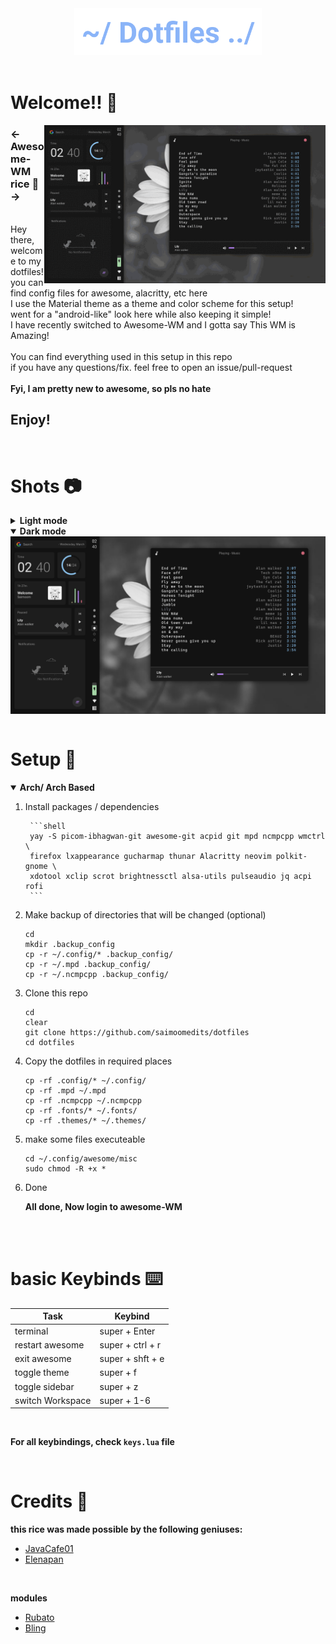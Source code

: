 <div align="center">
    <img src="assets/Header.png" width=300>
</div>


<br>

    

# Welcome!! 👋

<div align="right">
    <img src="assets/preview.gif" width=450 align="right">
</div>

<p>
    <h3><b><- Awesome-WM rice 🍚 -></b></h3><br>
    Hey there, welcome to my dotfiles! you can find config files for awesome, alacritty, etc here<br>
    I use the Material theme as a theme and color scheme for this setup!<br>
    went for a "android-like" look here while also keeping it simple!<br>
    I have recently switched to Awesome-WM and I gotta say This WM is Amazing!<br>
    <br>
    You can find everything used in this setup in this repo<br>
    if you have any questions/fix. feel free to open an issue/pull-request<br>
     <br>
        <b>Fyi, I am pretty new to awesome, so pls no hate</b>
    <br>
    <h2><b>Enjoy!</b></h2>
        
    
</p>

<br>


# Shots 📷

<details close>
<summary><strong>Light mode</strong></summary>
    <img src="assets/light.png" width=700 align="center">

</details>

<details open>
<summary><strong>Dark mode</strong></summary>
    <img src="assets/dark.png" width=700 align="center">

</details>

<br>

# Setup 🤖


<details open>
<summary><strong>Arch/ Arch Based</strong></summary>

1. Install packages / dependencies

        ```shell
        yay -S picom-ibhagwan-git awesome-git acpid git mpd ncmpcpp wmctrl \
        firefox lxappearance gucharmap thunar Alacritty neovim polkit-gnome \
        xdotool xclip scrot brightnessctl alsa-utils pulseaudio jq acpi rofi 
        ```

2. Make backup of directories that will be changed (optional)
    ```shell
    cd 
    mkdir .backup_config
    cp -r ~/.config/* .backup_config/
    cp -r ~/.mpd .backup_config/
    cp -r ~/.ncmpcpp .backup_config/

    ```

3. Clone this repo
    ```shell
    cd
    clear
    git clone https://github.com/saimoomedits/dotfiles
    cd dotfiles
    ````

4. Copy the dotfiles in required places
    ```shell
    cp -rf .config/* ~/.config/
    cp -rf .mpd ~/.mpd
    cp -rf .ncmpcpp ~/.ncmpcpp
    cp -rf .fonts/* ~/.fonts/
    cp -rf .themes/* ~/.themes/
    ```
5. make some files executeable
    ```shell
    cd ~/.config/awesome/misc
    sudo chmod -R +x *
    ```
6. Done
    <p><b>All done, Now login to awesome-WM</b></p>

<br>




</details>    

<br>

# basic Keybinds ⌨️

| Task              | Keybind               |
| ----------------- | --------------------- |
| terminal          | super + Enter         |
| restart awesome   | super + ctrl + r      |
| exit awesome      | super + shft + e      |
| toggle theme      | super + f             |
| toggle sidebar    | super + z             |
| switch Workspace  | super + 1-6           |

<br>

**For all keybindings, check ```keys.lua``` file**


<br>

# Credits 🙏

**this rice was made possible by the following geniuses:**

* [JavaCafe01](https://github.com/JavaCafe01/dotfiles)
* [Elenapan](https://github.com/elenapan/dotfiles)

<br>

**modules**
* [Rubato](https://github.com/andOrlando/rubato)
* [Bling](https://github.com/BlingCorp/bling)
